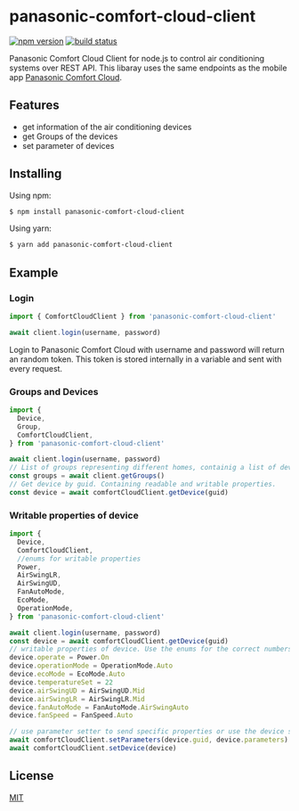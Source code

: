 # panasonic-comfort-cloud-client

[![npm version](https://img.shields.io/npm/v/panasonic-comfort-cloud-client.svg?style=flat-square)](https://www.npmjs.com/package/panasonic-comfort-cloud-client)
[![build status](https://img.shields.io/travis/marc2016/panasonic-comfort-cloud-client/master.svg?style=flat-square)](https://travis-ci.org/github/marc2016/panasonic-comfort-cloud-client)

Panasonic Comfort Cloud Client for node.js to control air conditioning systems over REST API. This libaray uses the same endpoints as the mobile app [Panasonic Comfort Cloud](https://play.google.com/store/apps/details?id=com.panasonic.ACCsmart).

## Features

- get information of the air conditioning devices
- get Groups of the devices
- set parameter of devices

## Installing

Using npm:

```bash
$ npm install panasonic-comfort-cloud-client
```

Using yarn:

```bash
$ yarn add panasonic-comfort-cloud-client
```

## Example

### Login

```js
import { ComfortCloudClient } from 'panasonic-comfort-cloud-client'

await client.login(username, password)
```

Login to Panasonic Comfort Cloud with username and password will return an random token. This token is stored internally in a variable and sent with every request.

### Groups and Devices

```js
import {
  Device,
  Group,
  ComfortCloudClient,
} from 'panasonic-comfort-cloud-client'

await client.login(username, password)
// List of groups representing different homes, containig a list of devices
const groups = await client.getGroups()
// Get device by guid. Containing readable and writable properties.
const device = await comfortCloudClient.getDevice(guid)
```

### Writable properties of device

```js
import {
  Device,
  ComfortCloudClient,
  //enums for writable properties
  Power,
  AirSwingLR,
  AirSwingUD,
  FanAutoMode,
  EcoMode,
  OperationMode,
} from 'panasonic-comfort-cloud-client'

await client.login(username, password)
const device = await comfortCloudClient.getDevice(guid)
// writable properties of device. Use the enums for the correct numbers.
device.operate = Power.On
device.operationMode = OperationMode.Auto
device.ecoMode = EcoMode.Auto
device.temperatureSet = 22
device.airSwingUD = AirSwingUD.Mid
device.airSwingLR = AirSwingLR.Mid
device.fanAutoMode = FanAutoMode.AirSwingAuto
device.fanSpeed = FanSpeed.Auto

// use parameter setter to send specific properties or use the device setter to send all parameter
await comfortCloudClient.setParameters(device.guid, device.parameters)
await comfortCloudClient.setDevice(device)
```

## License

[MIT](LICENSE)
